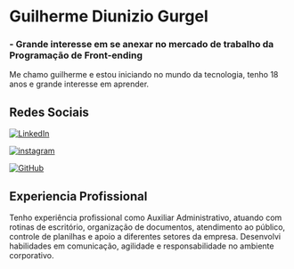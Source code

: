 # Guilherme Diunizio Gurgel

### - Grande interesse em se anexar no mercado de trabalho da Programação de Front-ending
 Me chamo guilherme e estou iniciando no mundo da tecnologia, tenho 18 anos e grande interesse em aprender. 
## Redes Sociais
[![LinkedIn](https://img.shields.io/badge/LinkedIn-713372?style=for-the-badge&logo=linkedin&logoColor=713372)](https://www.linkedin.com/in/guilherme-diunizio-gurgel-b36612360)

[![instagram](https://img.shields.io/badge/instagram-000?style=for-the-badge&logo=instagram&logoColor=713372)](https://www.instagram.com/sousoei4622/)

[![GitHub](https://img.shields.io/badge/GitHub-000?style=for-the-badge&logo=Github&logoColor=713372)](https://github.com/GuilhermeDGurgel/)

## Experiencia Profissional
Tenho experiência profissional como Auxiliar Administrativo, atuando com rotinas de escritório, organização de documentos, atendimento ao público, controle de planilhas e apoio a diferentes setores da empresa. Desenvolvi habilidades em comunicação, agilidade e responsabilidade no ambiente corporativo.
